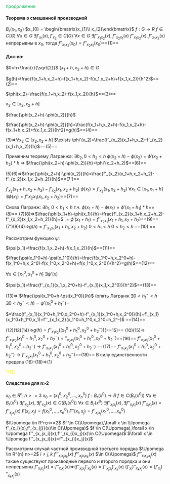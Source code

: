 <font color="#00b050">продолжение</font>

#### Теорема о смешанной производной
$B_r(x_1,x_2)$
$x_{0} = \begin{bmatrix}x_{1}\\ x_{2}\end{bmatrix}$ 
$f:G \rightarrow R$ $f \in C(G)$
$\forall x \in G$ $\exists f'_{x_1}(x),f'_{x_{2}}\in C(G)$
$\forall x \in G$ $\exists f''_{x_1x_{2}}(x),f''_{x_2x_{1}}(x)$
$f''_{x_1x_{2}}(x),f''_{x_1x_{2}}(x)$ непрерывны в $x_0$, тогда $f''_{x_1x_{2}}(x_0)=f''_{x_2x_{1}}(x_0)$==(1)==
#### Док-во:
$0<h<\frac{r}{\sqrt{2}}$     $(x_1+h,x_2+h)\in G$

$g(h)=\frac{f(x_1+h,x_2+h)-f(x_1+h,x_2)-f(x_1,x_2+h)+f(x_1,x_2)}{h^2}$==(2)==

$\phi(x_2)=\frac{f(x_1+h,x_2)-f(x_1,x_2)}{h}$==(3)==

$x_{2} \in [x_2,x_2+h]$

$\frac{\phi(x_2+h)-\phi(x_2)}{h}$

$\frac{\phi(x_2+h)-\phi(x_2)}{h}=\frac{f(x_1+h,x_2+h)-f(x_1,x_2+h)-f(x_1+h,x_2)+f(x_1,x_2)}{h^2}=g(h)$==(4)==

(3)=>$\forall x_{2} \in [x_2,x_2+h]$ $\exists \phi'(x_2)=\frac{f'_{x_2}(x_1+h,x_2)-f'_{x_2}(x_1+h,x_2)}{h}$==(5)==

Применим теорему Лагранжа:
$\exists h_2,0<h_2<h$
$\phi(x_2+h)-\phi(x_2)=\phi'(x_2+h_2)*h$ => $\frac{\phi(x_2+h)-\phi(x_2)}{h}=\phi'(x_2+h_2)$==(6)==

(5)(6)=>$\frac{\phi(x_2+h)-\phi(x_2)}{h}=\frac{f'_{x_2}(x_1+h,x_2+h_2)-f'_{x_2}(x_1,x_2+h_2)}{h}$==(7')==

$f'_{x_2}(x_1+h,x_2+h_2)-f'_{x_2}(x_1,x_2+h_2)$
$\phi(x_1)=f'_{x_2}(x_1,x_2+h_2)$
$\forall x_{1} \in [x_1,x_1+h]$ $\exists \phi(x_1)=f''{x_2x_1}(x_1,x_2+h_2)$==(7)==

Снова Лагранж:
$\exists h_1,0<h_1<h$ т.ч. $\phi(x_1+h)-\phi(x_1)=\phi'(x_1+h_1)*h$==(8)==
(7)(8)=>$\frac{\phi(x_1+h)-\phi(x_1)}{h}=\frac{f'_{x_2}(x_1+h,x_2+h_2)-f'_{x_2}(x_1,x_2+h_2)}{h}=$
$=\phi'(x_1+h_1)=f''_{x_2x_1}(x_1+h_1,x_2+h_2)$==(9)==
(7')(9)(4)=>$g(h)=f''_{x_2x_1}(x_1+h_1,x_2+h_2)$  $0<h_1<h$   $0<h_2<h$ ==(10)  ==

Рассмотрим функцию $\psi$:

$\psi(x_1)=\frac{f(x_1,x_2+h)-f(x_1,x_2)}{h}$==(11)==

$\frac{\psi(x_1^0+h)-\psi(x_1^0)}{h}=\frac{f(x_1^0+h,x_2^0+h)-f(x_1^0+h,x_2^0)-f(x_1^0,x_2^0+h)+f(x_1^0,x_2^0)}{h^2}=g(h)$==(12)==

$\forall x \in [x_1^0,x_1^0+h]$  $\exists \psi'(x)$

$\psi(x_1)=\frac{f'_{x_1}(x_1,x_2^0+h)-f'_{x_1}(x_1,x_2^0)}{h^2}$==(13)==

(13)=> $\frac{\psi(x_1^0+h-\psi(x_1^0)}{h}$    (опять Лагранж $\exists 0<h^-_1<h$   $\exists 0<h_2^-<h$)$=\psi'(x_1^0+h_1^-)=$

$=\frac{f'_{x_1}(x_1^0+h_1^0,x_2^0+h)-f'_{x_1}(x_1^0+h,x_2^0)}{h}=f'_{x_1}(x_1^0+h_1^0,x_1)=f''_{x_1x_2}(x_1^0+h_1^0,x_2^0+h_2^-)$ ==(14)==

(12)(13)(14)=>$g(h)=f''_{x_1x_2}((x_1^0+h_1^0,x_2^0+h_2^-))$(==15)==
(10)(15)=> $f''_{x_1x_2}(x_1^0+h_1^0,x_2^0+h_2^-)=''_{x_2x_1}(x_1^0+h_1^0,x_2^0+h_2^-)$==(16)==
$f''_{x_2x_1}(x_1^0+h_1^0,x_2^0+h_2^-)\rightarrow f''_{x_1x_2}(x_1^0+h_1^0,x_2^0+h_2^-)$ ==(17)==
$f''_{x_1x_2}(x_1^0+h_1^0,x_2^0+h_2^-)\rightarrow f''_{x_2x_1}(x_1^0+h_1^0,x_2^0+h_2^-)$==(18)== 
В силу единственности предела (16)-(18)=>(1)

<font color="#ffff00">ЧТД</font>

#### Следствие для n>2
$x_{0} \in R^{n}, n>=3$
$x_0=(x_1^0,x_2^0,...,x_n^0)$
$f: B_r(x^0) \rightarrow R$  $f \in C(B_r(x^0))$
$\forall x \in B_r(x^0)$  $\exists f'_{x_2}(x),\exists f'_{x_{3}}(x) \in C(B_r(x^0))$
$\forall x \in B_r(x^0)$  $\exists f''_{x_ix_j}(x),\exists f''_{x_jx_i}(x)$
$f''_{x_ix_j}(x)=f''_{x_jx_i}(x)$
$F(x_i,x_j)=f(x_1^0,...,x_n^0)$
$F''(x_i,x_j)=f''_{x_ix_j}(x_1^0,...,x_n^0)$

$\Upomega \in R^n;n>=2$
$f \in C(\Upomega),\forall x \in \Upomega f'_{x_i}(x),f'_{x_{j}}(x)\in C(\Upomega)$
$f \in C(\Upomega),\forall x \in \Upomega f''_{x_jx_i}(x),f''_{x_{i}x_j}(x)\in C(\Upomega)$
$\forall x \in \Upomega f''_{x_jx_i}(x)=f''_{x_{i}x_j}(x)$

Рассмотрим случай частной производной третьего порядка
$\Upomega \in R^{n} n>=2$
$i\ne j,k$
$f'''_{x_ix_jx_k}(x)$     $f'''_{x_jx_ix_k}(x)$ $\in C(\Upomega)$
$f'''_{x_ix_kx_j}(x)$                       
также существуют производные первого и второго порядка и они непрерывны
$f''_{x_ix_j}(x)=f''_{x_jx_i}(x)$=>$(f''_{x_ix_j})'_{x_k}(x)=f''_{x_jx_i})'_{x_k}(x)$
$(f'_{x_i})''_{x_kx_j}(x)=(f'_{x_i})''_{x_kx_j}(x)$
